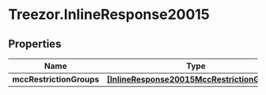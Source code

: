 # Treezor.InlineResponse20015

## Properties
Name | Type | Description | Notes
------------ | ------------- | ------------- | -------------
**mccRestrictionGroups** | [**[InlineResponse20015MccRestrictionGroups]**](InlineResponse20015MccRestrictionGroups.md) |  | [optional] 
